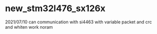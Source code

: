 # new_stm32l476_sx126x



2021/07/10
   can communication with si4463 with variable packet and crc and whiten
   work noram
   
